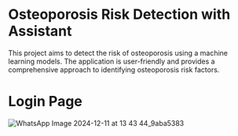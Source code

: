 # Osteoporosis Risk Detection with Assistant
This project aims to detect the risk of osteoporosis using a machine learning models. The application is user-friendly and provides a comprehensive approach to identifying osteoporosis risk factors.
# Login Page

![WhatsApp Image 2024-12-11 at 13 43 44_9aba5383](https://github.com/user-attachments/assets/6535deec-d89f-4c87-a260-16bc02c4d71e)
